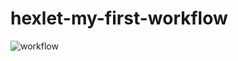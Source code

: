 # hexlet-my-first-workflow

![workflow](https://github.com/TonyMudRec/hexlet-my-first-workflow/actions/workflows/hello-worls.yml/badge.svg)
